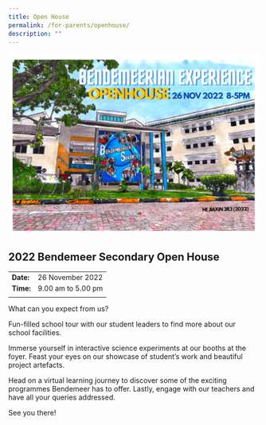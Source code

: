 ```yaml
---
title: Open House
permalink: /for-parents/openhouse/
description: ""
---
```


<img src="/images/Usefullinks/2022bdmmotd.jpg" alt="Open house" style="width: 650px" /><br>

## **2022 Bendemeer Secondary Open House**

| | |
|-| -|
| **Date:** | 26 November 2022 |
| **Time:**  | 9.00 am to 5.00 pm |
||

What can you expect from us?

Fun-filled school tour with our student leaders to find more about our school facilities. 

Immerse yourself in interactive science experiments at our booths at the foyer. Feast your eyes on our showcase of student’s work and beautiful project artefacts. 

Head on a virtual learning journey to discover some of the exciting programmes Bendemeer has to offer. Lastly, engage with our teachers and have all your queries addressed.

See you there!